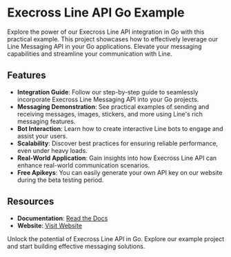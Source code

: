 # Execross Line API Go Example

Explore the power of our Execross Line API integration in Go with this practical example. This project showcases how to effectively leverage our Line Messaging API in your Go applications. Elevate your messaging capabilities and streamline your communication with Line.

## Features
- **Integration Guide**: Follow our step-by-step guide to seamlessly incorporate Execross Line Messaging API into your Go projects.
- **Messaging Demonstration**: See practical examples of sending and receiving messages, images, stickers, and more using Line's rich messaging features.
- **Bot Interaction**: Learn how to create interactive Line bots to engage and assist your users.
- **Scalability**: Discover best practices for ensuring reliable performance, even under heavy loads.
- **Real-World Application**: Gain insights into how Execross Line API can enhance real-world communication scenarios.
- **Free Apikeys**: You can easily generate your own API key on our website during the beta testing period.

## Resources

- **Documentation**: [Read the Docs](https://docs.execross.pw)
- **Website**: [Visit Website](https://under-build.com)

Unlock the potential of Execross Line API in Go. Explore our example project and start building effective messaging solutions.
